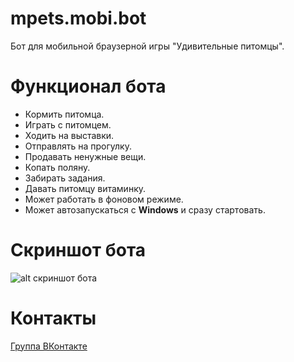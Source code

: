 # mpets.mobi.bot
Бот для мобильной браузерной игры "Удивительные питомцы".

# Функционал бота
- Кормить питомца.
- Играть с питомцем.
- Ходить на выставки.
- Отправлять на прогулку.
- Продавать ненужные вещи.
- Копать поляну.
- Забирать задания.
- Давать питомцу витаминку.
- Может работать в фоновом режиме.
- Может автозапускаться с **Windows** и сразу стартовать.

# Скриншот бота
![alt скриншот бота](https://pp.userapi.com/c845122/v845122673/206004/N2s5RH7b-2c.jpg)

# Контакты
[Группа ВКонтакте](https://vk.com/mpets_mobi_bot)
